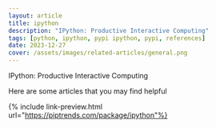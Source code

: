```yaml
---
layout: article
title: ipython
description: "IPython: Productive Interactive Computing"
tags: [python, ipython, pypi ipython, pypi, references]
date: 2023-12-27
cover: /assets/images/related-articles/general.png
---
```


IPython: Productive Interactive Computing

Here are some articles that you may find helpful

{% include link-preview.html url="https://piptrends.com/package/ipython"%}